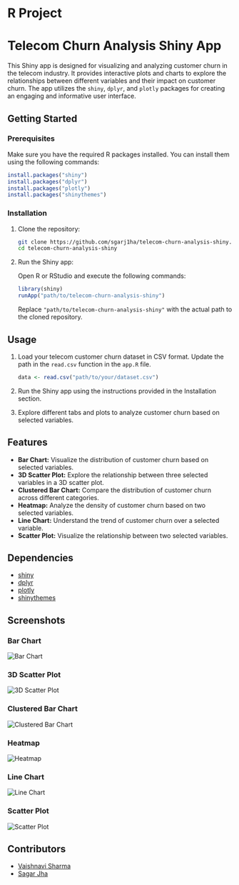 # R Project
# Telecom Churn Analysis Shiny App

This Shiny app is designed for visualizing and analyzing customer churn in the telecom industry. It provides interactive plots and charts to explore the relationships between different variables and their impact on customer churn. The app utilizes the `shiny`, `dplyr`, and `plotly` packages for creating an engaging and informative user interface.

## Getting Started

### Prerequisites

Make sure you have the required R packages installed. You can install them using the following commands:

```R
install.packages("shiny")
install.packages("dplyr")
install.packages("plotly")
install.packages("shinythemes")
```

### Installation

1. Clone the repository:

   ```bash
   git clone https://github.com/sgarj1ha/telecom-churn-analysis-shiny.git
   cd telecom-churn-analysis-shiny
   ```

2. Run the Shiny app:

   Open R or RStudio and execute the following commands:

   ```R
   library(shiny)
   runApp("path/to/telecom-churn-analysis-shiny")
   ```

   Replace `"path/to/telecom-churn-analysis-shiny"` with the actual path to the cloned repository.

## Usage

1. Load your telecom customer churn dataset in CSV format. Update the path in the `read.csv` function in the `app.R` file.

   ```R
   data <- read.csv("path/to/your/dataset.csv")
   ```

2. Run the Shiny app using the instructions provided in the Installation section.

3. Explore different tabs and plots to analyze customer churn based on selected variables.

## Features

- **Bar Chart:** Visualize the distribution of customer churn based on selected variables.
- **3D Scatter Plot:** Explore the relationship between three selected variables in a 3D scatter plot.
- **Clustered Bar Chart:** Compare the distribution of customer churn across different categories.
- **Heatmap:** Analyze the density of customer churn based on two selected variables.
- **Line Chart:** Understand the trend of customer churn over a selected variable.
- **Scatter Plot:** Visualize the relationship between two selected variables.

## Dependencies

- [shiny](https://cran.r-project.org/web/packages/shiny/index.html)
- [dplyr](https://cran.r-project.org/web/packages/dplyr/index.html)
- [plotly](https://cran.r-project.org/web/packages/plotly/index.html)
- [shinythemes](https://cran.r-project.org/web/packages/shinythemes/index.html)

## Screenshots

### Bar Chart
![Bar Chart](screenshots/bar_chart.png)

### 3D Scatter Plot
![3D Scatter Plot](screenshots/scatter_plot.png)

### Clustered Bar Chart
![Clustered Bar Chart](screenshots/clustered_bar_chart.png)

### Heatmap
![Heatmap](screenshots/heatmap.png)

### Line Chart
![Line Chart](screenshots/line_chart.png)

### Scatter Plot
![Scatter Plot](screenshots/scatter_plot_simple.png)

## Contributors

- [Vaishnavi Sharma](https://github.com/)
- [Sagar Jha](https://github.com/sagarj1ha)


